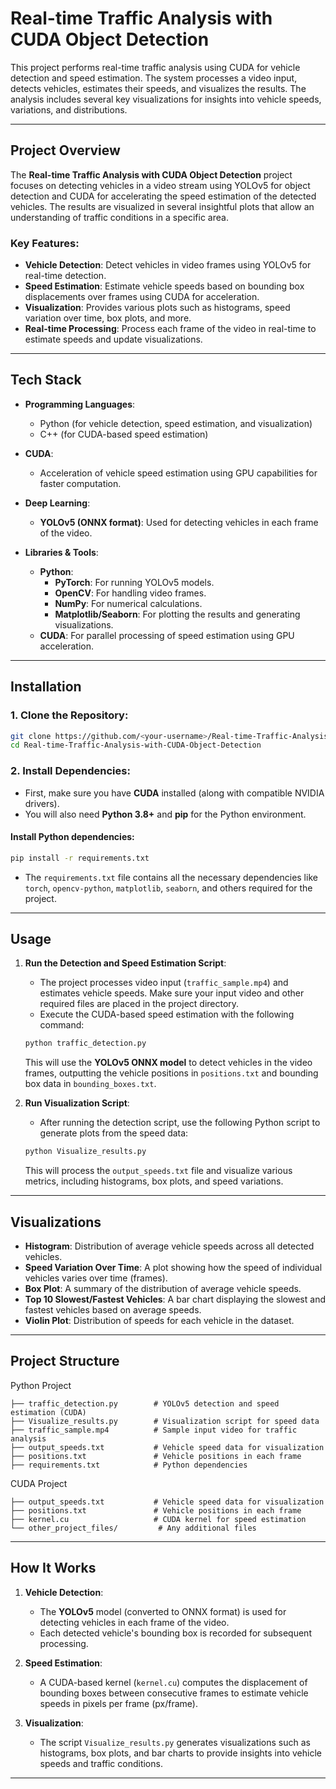 
# Real-time Traffic Analysis with CUDA Object Detection

This project performs real-time traffic analysis using CUDA for vehicle detection and speed estimation. The system processes a video input, detects vehicles, estimates their speeds, and visualizes the results. The analysis includes several key visualizations for insights into vehicle speeds, variations, and distributions.

---

## Project Overview

The **Real-time Traffic Analysis with CUDA Object Detection** project focuses on detecting vehicles in a video stream using YOLOv5 for object detection and CUDA for accelerating the speed estimation of the detected vehicles. The results are visualized in several insightful plots that allow an understanding of traffic conditions in a specific area.

### Key Features:
- **Vehicle Detection**: Detect vehicles in video frames using YOLOv5 for real-time detection.
- **Speed Estimation**: Estimate vehicle speeds based on bounding box displacements over frames using CUDA for acceleration.
- **Visualization**: Provides various plots such as histograms, speed variation over time, box plots, and more.
- **Real-time Processing**: Process each frame of the video in real-time to estimate speeds and update visualizations.

---

## Tech Stack

- **Programming Languages**: 
  - Python (for vehicle detection, speed estimation, and visualization)
  - C++ (for CUDA-based speed estimation)
  
- **CUDA**: 
  - Acceleration of vehicle speed estimation using GPU capabilities for faster computation.

- **Deep Learning**: 
  - **YOLOv5 (ONNX format)**: Used for detecting vehicles in each frame of the video.

- **Libraries & Tools**:
  - **Python**:
    - **PyTorch**: For running YOLOv5 models.
    - **OpenCV**: For handling video frames.
    - **NumPy**: For numerical calculations.
    - **Matplotlib/Seaborn**: For plotting the results and generating visualizations.
  - **CUDA**: For parallel processing of speed estimation using GPU acceleration.
  
---

## Installation

### 1. Clone the Repository:
```bash
git clone https://github.com/<your-username>/Real-time-Traffic-Analysis-with-CUDA-Object-Detection.git
cd Real-time-Traffic-Analysis-with-CUDA-Object-Detection
```

### 2. Install Dependencies:
- First, make sure you have **CUDA** installed (along with compatible NVIDIA drivers).
- You will also need **Python 3.8+** and **pip** for the Python environment.

#### Install Python dependencies:
```bash
pip install -r requirements.txt
```

- The `requirements.txt` file contains all the necessary dependencies like `torch`, `opencv-python`, `matplotlib`, `seaborn`, and others required for the project.

---

## Usage

1. **Run the Detection and Speed Estimation Script**:
   - The project processes video input (`traffic_sample.mp4`) and estimates vehicle speeds. Make sure your input video and other required files are placed in the project directory.
   - Execute the CUDA-based speed estimation with the following command:

   ```bash
   python traffic_detection.py
   ```

   This will use the **YOLOv5 ONNX model** to detect vehicles in the video frames, outputting the vehicle positions in `positions.txt` and bounding box data in `bounding_boxes.txt`.

2. **Run Visualization Script**:
   - After running the detection script, use the following Python script to generate plots from the speed data:

   ```bash
   python Visualize_results.py
   ```

   This will process the `output_speeds.txt` file and visualize various metrics, including histograms, box plots, and speed variations.

---

## Visualizations

- **Histogram**: Distribution of average vehicle speeds across all detected vehicles.
- **Speed Variation Over Time**: A plot showing how the speed of individual vehicles varies over time (frames).
- **Box Plot**: A summary of the distribution of average vehicle speeds.
- **Top 10 Slowest/Fastest Vehicles**: A bar chart displaying the slowest and fastest vehicles based on average speeds.
- **Violin Plot**: Distribution of speeds for each vehicle in the dataset.

---

## Project Structure

Python Project
```
├── traffic_detection.py        # YOLOv5 detection and speed estimation (CUDA)
├── Visualize_results.py        # Visualization script for speed data
├── traffic_sample.mp4          # Sample input video for traffic analysis
├── output_speeds.txt           # Vehicle speed data for visualization
├── positions.txt               # Vehicle positions in each frame
├── requirements.txt            # Python dependencies
```

CUDA Project
```
├── output_speeds.txt           # Vehicle speed data for visualization
├── positions.txt               # Vehicle positions in each frame
├── kernel.cu                   # CUDA kernel for speed estimation
└── other_project_files/         # Any additional files
```

---

## How It Works

1. **Vehicle Detection**:
   - The **YOLOv5** model (converted to ONNX format) is used for detecting vehicles in each frame of the video.
   - Each detected vehicle's bounding box is recorded for subsequent processing.

2. **Speed Estimation**:
   - A CUDA-based kernel (`kernel.cu`) computes the displacement of bounding boxes between consecutive frames to estimate vehicle speeds in pixels per frame (px/frame).

3. **Visualization**:
   - The script `Visualize_results.py` generates visualizations such as histograms, box plots, and bar charts to provide insights into vehicle speeds and traffic conditions.

---

